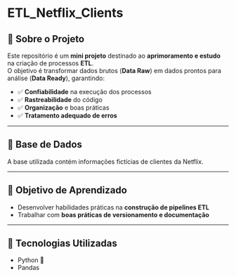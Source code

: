 # ETL_Netflix_Clients

## 📌 Sobre o Projeto
Este repositório é um **mini projeto** destinado ao **aprimoramento e estudo** na criação de processos **ETL**.  
O objetivo é transformar dados brutos (**Data Raw**) em dados prontos para análise (**Data Ready**), garantindo:

- ✅ **Confiabilidade** na execução dos processos  
- ✅ **Rastreabilidade** do código  
- ✅ **Organização** e boas práticas  
- ✅ **Tratamento adequado de erros**  

---

## 📂 Base de Dados
A base utilizada contém informações fictícias de clientes da Netflix.  

---

## 🎯 Objetivo de Aprendizado
- Desenvolver habilidades práticas na **construção de pipelines ETL**  
- Trabalhar com **boas práticas de versionamento e documentação**  

---

## 🚀 Tecnologias Utilizadas
- Python 🐍  
- Pandas  
